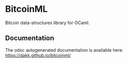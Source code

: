 # BitcoinML

Bitcoin data-structures library for OCaml.


## Documentation

The odoc autogenerated documentation is available here: https://dakk.github.io/bitcoinml/
